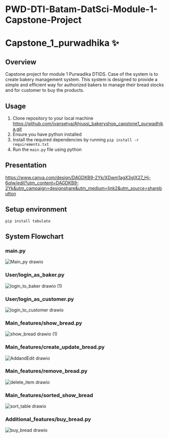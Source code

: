 # PWD-DTI-Batam-DatSci-Module-1-Capstone-Project

# Capstone_1_purwadhika ✨
## Overview
Capstone project for module 1 Purwadika DTIDS. Case of the system is to create bakery management system. This system is designed to provide a simple and efficient way for authorized bakers to manage their bread stocks and for customer to buy the products.

## Usage
1. Clone repository to your local machine https://github.com/ivansetya/Ahjussi_bakeryshop_capstone1_purwadhika.git
2. Ensure you have python installed
3. Install the required dependencies by running `pip install -r requirements.txt`
4. Run the `main.py` file using python

## Presentation
https://www.canva.com/design/DAGDKB9-2Yk/XDwm1agX3gIX27_Hj-6qIw/edit?utm_content=DAGDKB9-2Yk&utm_campaign=designshare&utm_medium=link2&utm_source=sharebutton

## Setup environment
```
pip install tabulate

```
## System Flowchart
### main.py
![Main_py drawio](https://github.com/ivansetya/Ahjussi_bakeryshop_capstone1_purwadhika/assets/75768911/b692136a-87ec-4b6d-a1ab-9a19fc282208)
### User/login_as_baker.py
![login_to_baker drawio (1)](https://github.com/ivansetya/Ahjussi_bakeryshop_capstone1_purwadhika/assets/75768911/94f22abc-1871-4605-b641-6ec6a0bedc70)
### User/login_as_customer.py
![login_to_customer drawio](https://github.com/ivansetya/Ahjussi_bakeryshop_capstone1_purwadhika/assets/75768911/0c6bb12a-4537-4093-b27e-7d7280b84e69)
### Main_features/show_bread.py
![show_bread drawio (1)](https://github.com/ivansetya/Ahjussi_bakeryshop_capstone1_purwadhika/assets/75768911/96e26572-add0-4484-9f50-4db36c8efe85)
### Main_features/create_update_bread.py
![AddandEdit drawio](https://github.com/ivansetya/Ahjussi_bakeryshop_capstone1_purwadhika/assets/75768911/6772ba2d-fe27-4ce4-bc1f-0ea4fd01c893)
### Main_features/remove_bread.py
![delete_item drawio](https://github.com/ivansetya/Ahjussi_bakeryshop_capstone1_purwadhika/assets/75768911/42183b4a-4bbd-4c2a-b0d6-b593d210aef5)
### Main_features/sorted_show_bread
![sort_table drawio](https://github.com/ivansetya/Ahjussi_bakeryshop_capstone1_purwadhika/assets/75768911/53a04b75-03ec-410e-a1d4-8fb8511fc637)
### Additional_features/buy_bread.py
![buy_bread drawio](https://github.com/ivansetya/Ahjussi_bakeryshop_capstone1_purwadhika/assets/75768911/db65601f-cdb1-4ad2-be1d-5276428bea87)
